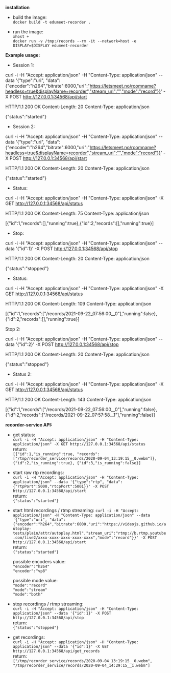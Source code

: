 **installation**

- build the image:  
`docker build -t edumeet-recorder .`

- run the image:  
`xhost +`  
`docker run -v /tmp:/records --rm -it --network=host -e DISPLAY=$DISPLAY edumeet-recorder`

**Example usage:**

- Session 1:

curl -i -H "Accept: application/json" -H "Content-Type: application/json" --data '{"type":"uri", "data":{"encoder":"h264","bitrate":6000,"uri":"https://letsmeet.no/roomname?headless=true&displayName=recorder","stream_uri":"","mode":"record"}}' -X POST http://127.0.0.1:34568/api/start

HTTP/1.1 200 OK
Content-Length: 20
Content-Type: application/json

{"status":"started"}

- Session 2:

curl -i -H "Accept: application/json" -H "Content-Type: application/json" --data '{"type":"uri", "data":{"encoder":"h264","bitrate":6000,"uri":"https://letsmeet.no/roomname?headless=true&displayName=recorder","stream_uri":"","mode":"record"}}' -X POST http://127.0.0.1:34568/api/start  

HTTP/1.1 200 OK
Content-Length: 20
Content-Type: application/json

{"status":"started"}

- Status:

curl -i -H "Accept: application/json" -H "Content-Type: application/json" -X GET http://127.0.0.1:34568/api/status  

HTTP/1.1 200 OK
Content-Length: 75
Content-Type: application/json

[{"id":1,"records":[],"running":true},{"id":2,"records":[],"running":true}]

- Stop:

curl -i -H "Accept: application/json" -H "Content-Type: application/json" --data '{"id":1}' -X POST http://127.0.0.1:34568/api/stop  

HTTP/1.1 200 OK
Content-Length: 20
Content-Type: application/json

{"status":"stopped"}

- Status:

curl -i -H "Accept: application/json" -H "Content-Type: application/json" -X GET http://127.0.0.1:34568/api/status  

HTTP/1.1 200 OK
Content-Length: 109
Content-Type: application/json

[{"id":1,"records":["/records/2021-09-22_07:56:00__0"],"running":false},{"id":2,"records":[],"running":true}]

Stop 2:

curl -i -H "Accept: application/json" -H "Content-Type: application/json" --data '{"id":2}' -X POST http://127.0.0.1:34568/api/stop  

HTTP/1.1 200 OK
Content-Length: 20
Content-Type: application/json

{"status":"stopped"}

- Status 2:

curl -i -H "Accept: application/json" -H "Content-Type: application/json" -X GET http://127.0.0.1:34568/api/status  

HTTP/1.1 200 OK
Content-Length: 143
Content-Type: application/json

[{"id":1,"records":["/records/2021-09-22_07:56:00__0"],"running":false},{"id":2,"records":["/records/2021-09-22_07:57:58__1"],"running":false}]

**recorder-service API:**

- get status:  
`curl -i -H "Accept: application/json" -H "Content-Type: application/json" -X GET http://127.0.0.1:34568/api/status`  
return:  
`[{"id":1,"is_running":true, "records":["/tmp/recorder_service/records/2020-09-04_13:19:15__0.webm"]}, {"id":2,"is_running":true}, {"id":3,"is_running":false}]`


- start raw rtp recordings:  
`curl -i -H "Accept: application/json" -H "Content-Type: application/json" --data '{"type":"rtp", "data":{"rtpPort":5000,"rtcpPort":5001}}' -X POST http://127.0.0.1:34568/api/start`  
return:  
`{"status":"started"}`

- start html recordings / rtmp streaming:
`curl -i -H "Accept: application/json" -H "Content-Type: application/json" --data '{"type":"uri", "data":{"encoder":"h264","bitrate":6000,"uri":"https://videojs.github.io/autoplay-tests/plain/attr/autoplay.html","stream_uri":"rtmp://b.rtmp.youtube.com/live2/xxxx-xxxx-xxxx-xxxx-xxxx","mode":"record"}}' -X POST http://127.0.0.1:34568/api/start`  
return:  
`{"status":"started"}`  


  possible encoders value:  
  `"encoder":"h264"`  
  `"encoder":"vp8"`  

  
  possible mode value:  
  `"mode":"record"`  
  `"mode":"stream"`  
  `"mode":"both"`  
  

- stop recordings / rtmp streaming:  
`curl -i -H "Accept: application/json" -H "Content-Type: application/json" --data '{"id":1}' -X POST http://127.0.0.1:34568/api/stop`  
return:  
`{"status":"stopped"}`


- get recordings:  
`curl -i -H "Accept: application/json" -H "Content-Type: application/json" --data '{"id":1}' -X GET http://127.0.0.1:34568/api/get_records`  
return:  
`["/tmp/recorder_service/records/2020-09-04_13:19:15__0.webm", "/tmp/recorder_service/records/2020-09-04_14:29:15__1.webm"]`

